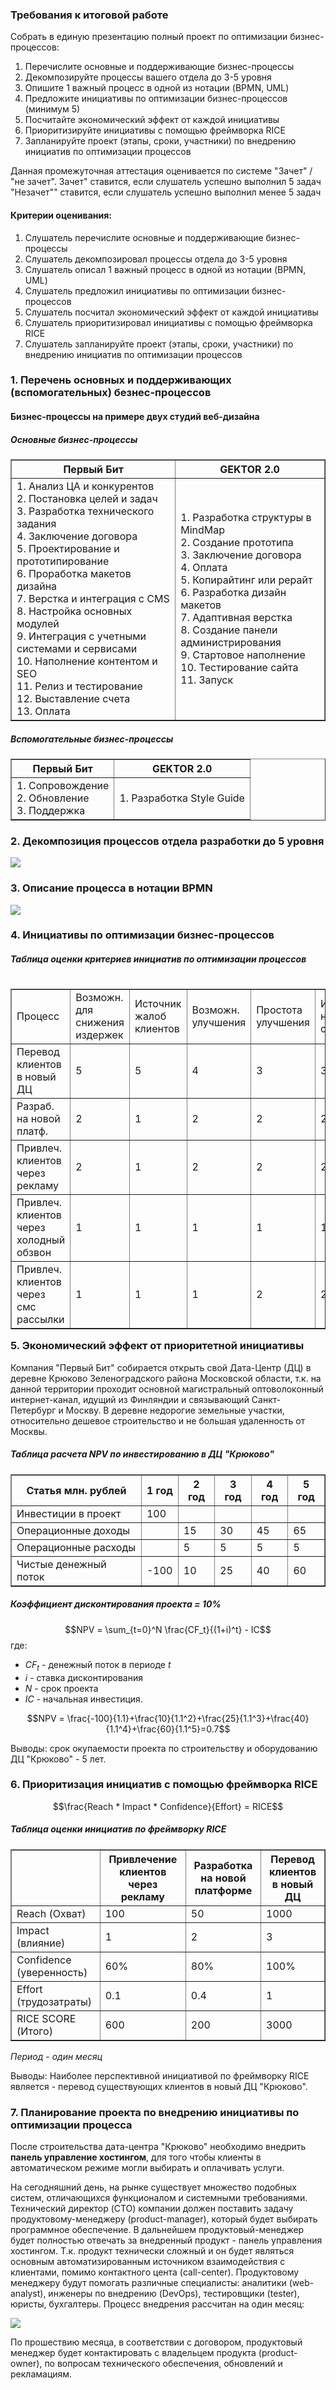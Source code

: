 <div style="page-break-after: always;"></div>

### Требования к итоговой работе 

Собрать в единую презентацию полный проект по оптимизации бизнес-процессов:
1. Перечислите основные и поддерживающие бизнес-процессы
2. Декомпозируйте процессы вашего отдела до 3-5 уровня
3. Опишите 1 важный процесс в одной из нотации (BPMN, UML)
4. Предложите инициативы по оптимизации бизнес-процессов (минимум 5)
5. Посчитайте экономический эффект от каждой инициативы
6. Приоритизируйте инициативы с помощью фреймворка RICE
7. Запланируйте проект (этапы, сроки, участники) по внедрению инициатив по оптимизации процессов

Данная промежуточная аттестация оценивается по системе "Зачет" / "не зачет".
Зачет" ставится, если слушатель успешно выполнил 5 задач
"Незачет"" ставится, если слушатель успешно выполнил менее 5 задач

#### Критерии оценивания:

1. Слушатель перечислите основные и поддерживающие бизнес-процессы
2. Слушатель декомпозировал процессы отдела до 3-5 уровня
3. Слушатель описал 1 важный процесс в одной из нотации (BPMN, UML)
4. Слушатель предложил инициативы по оптимизации бизнес-процессов
5. Слушатель посчитал экономический эффект от каждой инициативы
6. Слушатель приоритизировал инициативы с помощью фреймворка RICE
7. Слушатель запланируйте проект (этапы, сроки, участники) по внедрению инициатив по оптимизации процессов

<div style="page-break-after: always;"></div>

### 1. Перечень основных и поддерживающих (вспомогательных) безнес-процессов

#### Бизнес-процессы на примере двух студий веб-дизайна

##### Основные бизнес-процессы

<table border=1>
<tr><th>Первый Бит</th><th>GEKTOR 2.0</th></tr>
<tr>
<td>
1. Анализ ЦА и конкурентов<br>
2. Постановка целей и задач<br>
3. Разработка технического задания<br>
4. Заключение договора<br>
5. Проектирование и прототипирование<br>
6. Проработка макетов дизайна<br>
7. Верстка и интеграция с CMS<br>
8. Настройка основных модулей<br>
9. Интеграция с учетными системами и сервисами<br>
10. Наполнение контентом и SEO<br>
11. Релиз и тестирование<br>
12. Выставление счета<br>
13. Оплата<br>
</td>
<td>
1. Разработка структуры в MindMap<br>
2. Создание прототипа<br>
3. Заключение договора<br>
4. Оплата<br>
5. Копирайтинг или рерайт<br>
6. Разработка дизайн макетов<br>
7. Адаптивная верстка<br>
8. Создание панели администрирования<br>
9. Стартовое наполнение<br>
10. Тестирование сайта<br>
11. Запуск<br>
</td>
</tr>
</table>

##### Вспомогательные бизнес-процессы

<table border=1>
<tr><th>Первый Бит</th><th>GEKTOR 2.0</th></tr>
<tr>
<td>
1. Сопровождение<br>
2. Обновление<br>
3. Поддержка<br>
</td>
<td>
1. Разработка Style Guide<br>
</td>
</tr>
</table>

<div style="page-break-after: always;"></div>

### 2. Декомпозиция процессов отдела разработки до 5 уровня

<img src=../03.Tasks/Task03.png>

### 3. Описание процесса в нотации BPMN

<img src=../05.Tasks/Task05.png>

<div style="page-break-after: always;"></div>

### 4. Инициативы по оптимизации бизнес-процессов 

##### Таблица оценки критериев инициатив по оптимизации процессов
<table border=1 align="right">
<tr><td>Процесс</td><td>Возможн. для снижения издержек</td><td>Источник жалоб клиентов</td><td> Возможн. улучшения</td><td>Простота улучшения</td><td>Источник недовольств сотрудников</td><td>Итого</td></tr>
<tr><td>Перевод клиентов в новый ДЦ</td><td>5</td><td>5</td><td>4</td><td>3</td><td>3</td><td>20</td></tr>
<tr><td>Разраб. на новой платф.</td><td>2</td><td>1</td><td>2</td><td>2</td><td>2</td><td>9</td></tr>
<tr><td>Привлеч. клиентов через рекламу</td><td>2</td><td>1</td><td>2</td><td>2</td><td>2</td><td>9</td></tr>
<tr><td>Привлеч. клиентов через холодный обзвон</td><td>1</td><td>1</td><td>1</td><td>1</td><td>1</td><td>5</td></tr>
<tr><td>Привлеч. клиентов через смс рассылки</td><td>1</td><td>1</td><td>1</td><td>2</td><td>2</td><td>7</td></tr>
</table>
</table>

<div style="page-break-after: always;"></div>

### 5. Экономический эффект от приоритетной инициативы
Компания "Первый Бит" собирается открыть свой Дата-Центр (ДЦ) в деревне Крюково Зеленоградского района Московской области, т.к. на данной территории проходит основной магистральный оптоволоконный интернет-канал, идущий из Финляндии и связывающий Санкт-Петербург и Москву. В деревне недорогие земельные участки, относительно дешевое строительство и не большая удаленность от Москвы.

##### Таблица расчета NPV по инвестированию в ДЦ "Крюково"
<table border=1>
<tr><th>Статья млн. рублей</th><th>1 год</th><th>2 год</th><th>3 год</th><th>4 год</th><th>5 год</th></tr>
<tr><td>Инвестиции в проект</td><td>100</td><td> </td><td> </td><td> </td><td> </td></tr>
<tr><td>Операционные доходы</td><td> </td><td>15</td><td>30</td><td>45</td><td>65</td></tr>
<tr><td>Операционные расходы</td><td> </td><td>5</td><td>5</td><td>5</td><td>5</td></tr>
<tr><td>Чистые денежный поток</td><td>-100</td><td>10</td><td>25</td><td>40</td><td>60</td></tr>
</table>

##### Коэффициент дисконтирования проекта = 10%
$$NPV = \sum_{t=0}^N \frac{CF_t}{(1+i)^t} - IC$$
где:
- $CF_t$ - денежный поток в периоде $t$
- $i$ - ставка дисконтирования 
- $N$ - срок проекта 
- $IC$ - начальная инвестиция.

$$NPV = \frac{-100}{1.1}+\frac{10}{1.1^2}+\frac{25}{1.1^3}+\frac{40}{1.1^4}+\frac{60}{1.1^5}=0.7$$

Выводы: срок окупаемости проекта по строительству и оборудованию ДЦ "Крюково" - 5 лет.

### 6. Приоритизация инициатив с помощью фреймворка RICE

$$\frac{Reach * Impact * Confidence}{Effort} = RICE$$

##### Таблица оценки инициатив по фреймворку RICE
<table border=1>
<tr><th></th><th>Привлечение клиентов через рекламу</th><th>Разработка на новой платформе</th><th>Перевод клиентов в новый ДЦ</th></tr>
<tr><td>Reach (Охват)</td><td>100</td><td>50</td><td>1000</td></tr>
<tr><td>Impact (влияние)</td><td>1</td><td>2</td><td>3</td></tr>
<tr><td>Confidence (уверенность)</td><td>60%</td><td>80%</td><td>100%</td></tr>
<tr><td>Effort (трудозатраты)</td><td>0.1</td><td>0.4</td><td>1</td></tr>
<tr><td>RICE SCORE (Итого)</td><td>600</td><td>200</td><td>3000</td></tr>
</table>

*Период - один месяц*

Выводы: Наиболее перспективной инициативой по фреймворку RICE является - перевод существующих клиентов в новый ДЦ "Крюково".

<div style="page-break-after: always;"></div>

### 7. Планирование проекта по внедрению инициативы по оптимизации процесса

После строительства дата-центра "Крюково" необходимо внедрить **панель управление хостингом**, для того чтобы клиенты в автоматическом режиме могли выбирать и оплачивать услуги.

На сегодняшний день, на рынке существует множество подобных систем, отличающихся функционалом и системными требованиями.
Технический директор (CTO) компании должен поставить задачу продуктовому-менеджеру (product-manager), который будет выбирать программное обеспечение.
В дальнейшем продуктовый-менеджер будет полностью отвечать за внедренный продукт - панель управления хостингом.
Т.к. продукт технически сложный и он будет являться основным автоматизированным источником взаимодействия с клиентами, помимо контактного цента (call-center). Продуктовому менеджеру будут помогать различные специалисты: аналитики (web-analyst), инженеры по внедрению (DevOps), тестировщики (tester), юристы, бухгалтеры.
Процесс внедрения рассчитан на один месяц:

<img src=../10.Tasks/Gant.png>

По прошествию месяца, в соответствии с договором, продуктовый менеджер будет контактировать с владельцем продукта (product-owner), по вопросам технического обеспечения, обновлений и рекламациям.